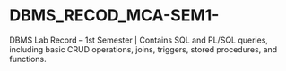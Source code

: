 # DBMS_RECOD_MCA-SEM1-
DBMS Lab Record – 1st Semester | Contains SQL and PL/SQL queries, including basic CRUD operations, joins, triggers, stored procedures, and functions.
